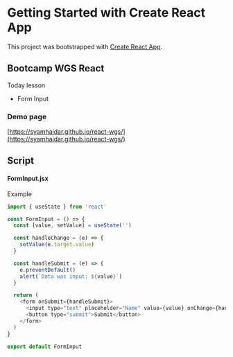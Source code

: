 # Getting Started with Create React App

This project was bootstrapped with [Create React App](https://github.com/facebook/create-react-app).

## Bootcamp WGS React

Today lesson

- Form Input

### Demo page

[https://syamhaidar.github.io/react-wgs/](https://syamhaidar.github.io/react-wgs/)

## Script

#### FormInput.jsx

Example

```js
import { useState } from 'react'

const FormInput = () => {
  const [value, setValue] = useState('')

  const handleChange = (e) => {
    setValue(e.target.value)
  }

  const handleSubmit = (e) => {
    e.preventDefault()
    alert(`Data was input: ${value}`)
  }

  return (
    <form onSubmit={handleSubmit}>
      <input type="text" placeholder="Name" value={value} onChange={handleChange} />
      <button type="submit">Submit</button>
    </form>
  )
}

export default FormInput
```
